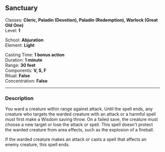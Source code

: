 ## Sanctuary

Classes: **Cleric, Paladin (Devotion), Paladin (Redemption), Warlock (Great Old One)**  
Level: **1**  

School: **Abjuration**  
Element: **Light**  

Casting Time: **1 bonus action**  
Duration: **1 minute**  
Range: **30 feet**  
Components: **V, S, F**  
Ritual: **False**  
Concentration: **False**  

------

### Description

You ward a creature within range against attack. Until the spell ends, any creature who targets the warded creature with an attack or a harmful spell must first make a Wisdom saving throw. On a failed save, the creature must choose a new target or lose the attack or spell. This spell doesn't protect the warded creature from area effects, such as the explosion of a fireball.

If the warded creature makes an attack or casts a spell that affects an enemy creature, this spell ends.